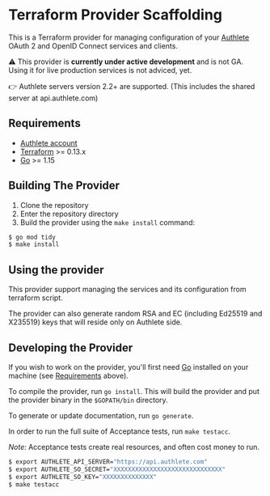 # Terraform Provider Scaffolding

This is a Terraform provider for managing configuration of your [Authlete](https://www.authlete.com) OAuth 2 and OpenID Connect services and clients.

⚠️ This provider is **currently under active development** and is not GA. Using it for live production services is not adviced, yet.

👉 Authlete servers version 2.2+ are supported. (This includes the shared server at api.authlete.com)

## Requirements

- [Authlete account](https://so.authlete.com/accounts/signup)
- [Terraform](https://www.terraform.io/downloads.html) >= 0.13.x
- [Go](https://golang.org/doc/install) >= 1.15


## Building The Provider

1. Clone the repository
1. Enter the repository directory
1. Build the provider using the `make install` command:
```sh
$ go mod tidy
$ make install
```

## Using the provider

This provider support managing the services and its configuration from terraform script.

The provider can also generate random RSA and EC (including Ed25519 and  X235519) keys that will reside only on Authlete side.

## Developing the Provider

If you wish to work on the provider, you'll first need [Go](http://www.golang.org) installed on your machine (see [Requirements](#requirements) above).

To compile the provider, run `go install`. This will build the provider and put the provider binary in the `$GOPATH/bin` directory.

To generate or update documentation, run `go generate`.

In order to run the full suite of Acceptance tests, run `make testacc`.

*Note:* Acceptance tests create real resources, and often cost money to run.

```sh
$ export AUTHLETE_API_SERVER="https://api.authlete.com"
$ export AUTHLETE_SO_SECRET="XXXXXXXXXXXXXXXXXXXXXXXXXXXXXX"
$ export AUTHLETE_SO_KEY="XXXXXXXXXXXXXX"
$ make testacc
```
